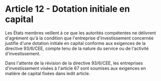 # Article 12 - Dotation initiale en capital


Les États membres veillent à ce que les autorités compétentes ne délivrent d'agrément qu'à la condition que l'entreprise d'investissement concernée justifie d'une dotation initiale en capital conforme aux exigences de la directive 93/6/CEE, compte tenu de la nature du service ou de l'activité d'investissement.

Dans l'attente de la révision de la directive 93/6/CEE, les entreprises d'investissement visées à l'article 67 sont soumises aux exigences en matière de capital fixées dans ledit article.
